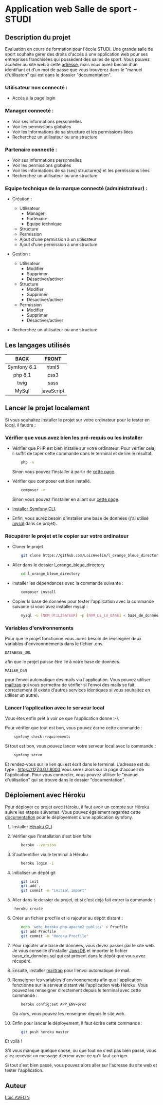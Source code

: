 # Application web Salle de sport - STUDI

## Description du projet

Evaluation en cours de formation pour l'école STUDI. Une grande salle de sport souhaite gérer des droits d'accès à une application web pour ses entreprises franchisées qui possèdent des salles de sport. Vous pouvez accéder au site web à cette [adresse][1], mais vous aurez besoin d'un identifiant et d'un mot de passe que vous trouverez dans le "manuel d'utilisaton" qui est dans le dossier "documentation".

### Utilisateur non connecté :
* Accès à la page login

### Manager connecté :
* Voir ses informations personnelles
* Voir les permissions globales
* Voir les informations de sa structure et les permissions liées
* Recherchez un utilisateur ou une structure

### Partenaire connecté :
* Voir ses informations personnelles
* Voir les permissions globales
* Voir les informations de sa (ses) structure(s) et les permissions liées
* Recherchez un utilisateur ou une structure

### Equipe technique de la marque connecté (administrateur) :
* Création :
    * Utilisateur
        * Manager
        * Partenaire
        * Equipe technique
    * Structure
    * Permission
    * Ajout d'une permission à un utilisateur
    * Ajout d'une permission à une structure

* Gestion : 
    * Utilisateur
        * Modifier
        * Supprimer
        * Désactiver/activer
    * Structure
        * Modifier
        * Supprimer
        * Désactiver/activer
    * Permission
        * Modifier
        * Supprimer
        * Désactiver/activer

* Recherchez un utilisateur ou une structure
## Les langages utilisés
| BACK | FRONT |
|:-:|:-:|
| Symfony 6.1 | html5 |
| php 8.1 | css3 |
| twig | sass |
| MySql | javaScript |

## Lancer le projet localement

Si vous souhaitez installer le projet sur votre ordinateur pour le tester en local, il faudra :

### Vérifier que vous avez bien les pré-requis ou les installer
* Vérifier que PHP est bien installé sur votre ordinateur. Pour vérfier cela, il suffit de taper cette commande dans le terminal et de lire le résultat.
    ```bash
        php -v
    ```
    Sinon vous pouvez l'installer à partir de [cette page][6].

* Vérifier que composer est bien installé.
    ```bash
        composer -v
    ```
    Sinon vous pouvez l'installer en allant sur [cette page][7].

* [Installer Symfony CLI][2].
* Enfin, vous aurez besoin d'installer une base de données (j'ai utilisé [mysql][3] dans ce projet).

### Récupérer le projet et le copier sur votre ordinateur
* Cloner le projet
    ```bash
        git clone https://github.com/LoicAvelin/l_orange_bleue_directory.git
    ```
* Aller dans le dossier l_orange_bleue_directory
    ```bash
        cd l_orange_bleue_directory
    ```
* Installer les dépendances avec la commande suivante :
    ```bash
        composer install
    ``` 
* Copier la base de données pour tester l'application avec la commande suivante si vous avez installer mysql :
    ```bash
        mysql -u [NOM_UTILISATEUR] -p [NOM_DE_LA_BASE] < base_de_données.sql
    ```
### Variables d'environnements

Pour que le projet fonctionne vous aurez besoin de renseigner deux variables d'environnnements dans le fichier .env.

`DATABASE_URL`

afin que le projet puisse être lié à votre base de données.

`MAILER_DSN` 

pour l'envoi automatique des mails via l'application. Vous pouvez utiliser [mailtrap][4] qui vous permettra de vérifier si l'envoi des mails se fait correctement (il existe d'autres services identiques si vous souhaitez en utiliser un autre). 

### Lancer l'application avec le serveur local
Vous êtes enfin prêt à voir ce que l'application donne :-). 

Pour vérifier que tout est bon, vous pouvez écrire cette commande :
```bash
    symfony check:requirements
````
Si tout est bon, vous pouvez lancer votre serveur local avec la commande :
```bash
    symfony serve
```
Et rendez-vous sur le lien qui est écrit dans le terminal. L'adresse est du type : https://127.0.0.1:8000 Vous serez alors sur la page d'accueil de l'application. Pour vous connecter, vous pouvez utiliser le "manuel d'utilisation" qui se trouve dans le dossier "documentation".
## Déploiement avec Héroku

Pour déployer ce projet avec Héroku, il faut avoir un compte sur Héroku suivre les étapes suivantes. Vous pouvez également regardez cette [documentation][9] pour le déployement d'une application symfony.
1) Installer [Héroku CLI][8]
2) Vérifier que l'installation s'est bien faîte
    ```bash
        heroku --version
    ```
3) S'authentifier via le terminal à Héroku
    ```bash
        heroku login -i
    ```
4) Initialiser un dépôt git
    ```bash
        git init
        git add .
        git commit -m "initial import"
    ```
5) Aller dans le dossier du projet, et si c'est déjà fait entrer la commande :
    ```bash
     heroku create
    ```
6) Créer un fichier procfile et le rajouter au dépôt distant :
    ```bash
        echo 'web: heroku-php-apache2 public/' > Procfile
        git add Procfile
        git commit -m "Heroku Procfile"
    ```
7) Pour rajouter une base de données, vous devez passer par le site web. Je vous conseille d'installer [JawsDB][10] et importer le fichier base_de_données.sql qui est présent dans le dépôt que vous avez récupéré.
8) Ensuite, installer [mailtrap][11] pour l'envoi automatique de mail.
9) Renseigner les variables d'environnements afin que l'application fonctionne sur le serveur distant via l'application web Héroku. Vous pouvez les renseigner directement depuis le terminal avec cette commande : 
    ```bash
        heroku config:set APP_ENV=prod
    ```
    Ou alors, vous pouvez les renseigner depuis le site web.

10) Enfin pour lancer le déployement, il faut écrire cette commande :

    ```bash
        git push heroku master
    ```
Et voilà ! 

S'il vous manque quelque chose, ou que tout ne s'est pas bien passé, vous allez recevoir un message d'erreur avec ce qu'il faut corriger. 

Si tout s'est bien passé, vous pouvez alors aller sur l'adresse du site web et tester l'application. 
## Auteur

[Loïc AVELIN][5]

[1]: https://lorange-bleue.herokuapp.com
[2]: https://symfony.com/download
[3]: https://dev.mysql.com/doc/mysql-installation-excerpt/5.7/en/
[4]: https://mailtrap.io/
[5]: https://github.com/LoicAvelin
[6]: https://www.php.net/manual/fr/install.php
[7]: https://getcomposer.org/download/
[8]: https://devcenter.heroku.com/articles/heroku-cli
[9]: https://devcenter.heroku.com/articles/deploying-symfony4
[10]: https://devcenter.heroku.com/articles/jawsdb
[11]: https://devcenter.heroku.com/articles/mailtrap